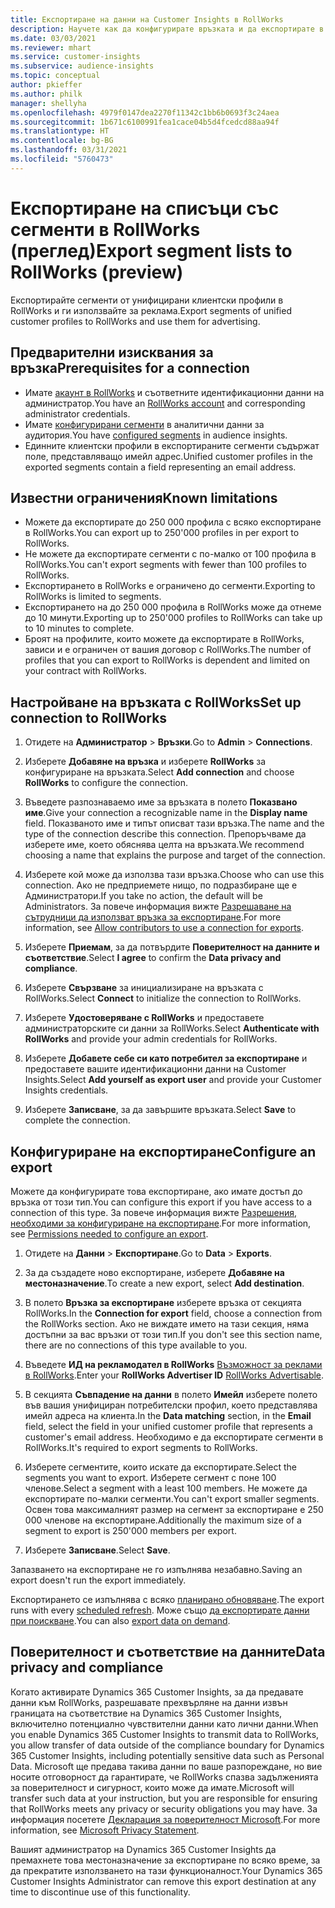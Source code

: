 ```yaml
---
title: Експортиране на данни на Customer Insights в RollWorks
description: Научете как да конфигурирате връзката и да експортирате в RollWorks.
ms.date: 03/03/2021
ms.reviewer: mhart
ms.service: customer-insights
ms.subservice: audience-insights
ms.topic: conceptual
author: pkieffer
ms.author: philk
manager: shellyha
ms.openlocfilehash: 4979f0147dea2270f11342c1bb6b0693f3c24aea
ms.sourcegitcommit: 1b671c6100991fea1cace04b5d4fcedcd88aa94f
ms.translationtype: HT
ms.contentlocale: bg-BG
ms.lasthandoff: 03/31/2021
ms.locfileid: "5760473"
---
```

# <a name="export-segment-lists-to-rollworks-preview"></a><span data-ttu-id="39d0c-103">Експортиране на списъци със сегменти в RollWorks (преглед)</span><span class="sxs-lookup"><span data-stu-id="39d0c-103">Export segment lists to RollWorks (preview)</span></span>

<span data-ttu-id="39d0c-104">Експортирайте сегменти от унифицирани клиентски профили в RollWorks и ги използвайте за реклама.</span><span class="sxs-lookup"><span data-stu-id="39d0c-104">Export segments of unified customer profiles to RollWorks and use them for advertising.</span></span> 

## <a name="prerequisites-for-a-connection"></a><span data-ttu-id="39d0c-105">Предварителни изисквания за връзка</span><span class="sxs-lookup"><span data-stu-id="39d0c-105">Prerequisites for a connection</span></span>

-   <span data-ttu-id="39d0c-106">Имате [акаунт в RollWorks](https://www.rollworks.com/) и съответните идентификационни данни на администратор.</span><span class="sxs-lookup"><span data-stu-id="39d0c-106">You have an [RollWorks account](https://www.rollworks.com/) and corresponding administrator credentials.</span></span>
-   <span data-ttu-id="39d0c-107">Имате [конфигурирани сегменти](segments.md) в аналитични данни за аудитория.</span><span class="sxs-lookup"><span data-stu-id="39d0c-107">You have [configured segments](segments.md) in audience insights.</span></span>
-   <span data-ttu-id="39d0c-108">Единните клиентски профили в експортираните сегменти съдържат поле, представляващо имейл адрес.</span><span class="sxs-lookup"><span data-stu-id="39d0c-108">Unified customer profiles in the exported segments contain a field representing an email address.</span></span>

## <a name="known-limitations"></a><span data-ttu-id="39d0c-109">Известни ограничения</span><span class="sxs-lookup"><span data-stu-id="39d0c-109">Known limitations</span></span>

- <span data-ttu-id="39d0c-110">Можете да експортирате до 250 000 профила с всяко експортиране в RollWorks.</span><span class="sxs-lookup"><span data-stu-id="39d0c-110">You can export up to 250'000 profiles in per export to RollWorks.</span></span>
- <span data-ttu-id="39d0c-111">Не можете да експортирате сегменти с по-малко от 100 профила в RollWorks.</span><span class="sxs-lookup"><span data-stu-id="39d0c-111">You can't export segments with fewer than 100 profiles to RollWorks.</span></span> 
- <span data-ttu-id="39d0c-112">Експортирането в RollWorks е ограничено до сегменти.</span><span class="sxs-lookup"><span data-stu-id="39d0c-112">Exporting to RollWorks is limited to segments.</span></span>
- <span data-ttu-id="39d0c-113">Експортирането на до 250 000 профила в RollWorks може да отнеме до 10 минути.</span><span class="sxs-lookup"><span data-stu-id="39d0c-113">Exporting up to 250'000 profiles to RollWorks can take up to 10 minutes to complete.</span></span> 
- <span data-ttu-id="39d0c-114">Броят на профилите, които можете да експортирате в RollWorks, зависи и е ограничен от вашия договор с RollWorks.</span><span class="sxs-lookup"><span data-stu-id="39d0c-114">The number of profiles that you can export to RollWorks is dependent and limited on your contract with RollWorks.</span></span>

## <a name="set-up-connection-to-rollworks"></a><span data-ttu-id="39d0c-115">Настройване на връзката с RollWorks</span><span class="sxs-lookup"><span data-stu-id="39d0c-115">Set up connection to RollWorks</span></span>

1. <span data-ttu-id="39d0c-116">Отидете на **Администратор** > **Връзки**.</span><span class="sxs-lookup"><span data-stu-id="39d0c-116">Go to **Admin** > **Connections**.</span></span>

1. <span data-ttu-id="39d0c-117">Изберете **Добавяне на връзка** и изберете **RollWorks** за конфигуриране на връзката.</span><span class="sxs-lookup"><span data-stu-id="39d0c-117">Select **Add connection** and choose **RollWorks** to configure the connection.</span></span>

1. <span data-ttu-id="39d0c-118">Въведете разпознаваемо име за връзката в полето **Показвано име**.</span><span class="sxs-lookup"><span data-stu-id="39d0c-118">Give your connection a recognizable name in the **Display name** field.</span></span> <span data-ttu-id="39d0c-119">Показваното име и типът описват тази връзка.</span><span class="sxs-lookup"><span data-stu-id="39d0c-119">The name and the type of the connection describe this connection.</span></span> <span data-ttu-id="39d0c-120">Препоръчваме да изберете име, което обяснява целта на връзката.</span><span class="sxs-lookup"><span data-stu-id="39d0c-120">We recommend choosing a name that explains the purpose and target of the connection.</span></span>

1. <span data-ttu-id="39d0c-121">Изберете кой може да използва тази връзка.</span><span class="sxs-lookup"><span data-stu-id="39d0c-121">Choose who can use this connection.</span></span> <span data-ttu-id="39d0c-122">Ако не предприемете нищо, по подразбиране ще е Администратори.</span><span class="sxs-lookup"><span data-stu-id="39d0c-122">If you take no action, the default will be Administrators.</span></span> <span data-ttu-id="39d0c-123">За повече информация вижте [Разрешаване на сътрудници да използват връзка за експортиране](connections.md#allow-contributors-to-use-a-connection-for-exports).</span><span class="sxs-lookup"><span data-stu-id="39d0c-123">For more information, see [Allow contributors to use a connection for exports](connections.md#allow-contributors-to-use-a-connection-for-exports).</span></span>

1. <span data-ttu-id="39d0c-124">Изберете **Приемам**, за да потвърдите **Поверителност на данните и съответствие**.</span><span class="sxs-lookup"><span data-stu-id="39d0c-124">Select **I agree** to confirm the **Data privacy and compliance**.</span></span>

1. <span data-ttu-id="39d0c-125">Изберете **Свързване** за инициализиране на връзката с RollWorks.</span><span class="sxs-lookup"><span data-stu-id="39d0c-125">Select **Connect** to initialize the connection to RollWorks.</span></span>

1. <span data-ttu-id="39d0c-126">Изберете **Удостоверяване с RollWorks** и предоставете администраторските си данни за RollWorks.</span><span class="sxs-lookup"><span data-stu-id="39d0c-126">Select **Authenticate with RollWorks** and provide your admin credentials for RollWorks.</span></span>

1. <span data-ttu-id="39d0c-127">Изберете **Добавете себе си като потребител за експортиране** и предоставете вашите идентификационни данни на Customer Insights.</span><span class="sxs-lookup"><span data-stu-id="39d0c-127">Select **Add yourself as export user** and provide your Customer Insights credentials.</span></span>

1. <span data-ttu-id="39d0c-128">Изберете **Записване**, за да завършите връзката.</span><span class="sxs-lookup"><span data-stu-id="39d0c-128">Select **Save** to complete the connection.</span></span>

## <a name="configure-an-export"></a><span data-ttu-id="39d0c-129">Конфигуриране на експортиране</span><span class="sxs-lookup"><span data-stu-id="39d0c-129">Configure an export</span></span>

<span data-ttu-id="39d0c-130">Можете да конфигурирате това експортиране, ако имате достъп до връзка от този тип.</span><span class="sxs-lookup"><span data-stu-id="39d0c-130">You can configure this export if you have access to a connection of this type.</span></span> <span data-ttu-id="39d0c-131">За повече информация вижте [Разрешения, необходими за конфигуриране на експортиране](export-destinations.md#set-up-a-new-export).</span><span class="sxs-lookup"><span data-stu-id="39d0c-131">For more information, see [Permissions needed to configure an export](export-destinations.md#set-up-a-new-export).</span></span>

1. <span data-ttu-id="39d0c-132">Отидете на **Данни** > **Експортиране**.</span><span class="sxs-lookup"><span data-stu-id="39d0c-132">Go to **Data** > **Exports**.</span></span>

1. <span data-ttu-id="39d0c-133">За да създадете ново експортиране, изберете **Добавяне на местоназначение**.</span><span class="sxs-lookup"><span data-stu-id="39d0c-133">To create a new export, select **Add destination**.</span></span>

1. <span data-ttu-id="39d0c-134">В полето **Връзка за експортиране** изберете връзка от секцията RollWorks.</span><span class="sxs-lookup"><span data-stu-id="39d0c-134">In the **Connection for export** field, choose a connection from the RollWorks section.</span></span> <span data-ttu-id="39d0c-135">Ако не виждате името на тази секция, няма достъпни за вас връзки от този тип.</span><span class="sxs-lookup"><span data-stu-id="39d0c-135">If you don't see this section name, there are no connections of this type available to you.</span></span>

1. <span data-ttu-id="39d0c-136">Въведете **ИД на рекламодател в RollWorks** [Възможност за реклами в RollWorks](https://help.adroll.com/hc/articles/212011838-Advertiser-Profiles).</span><span class="sxs-lookup"><span data-stu-id="39d0c-136">Enter your **RollWorks Advertiser ID** [RollWorks Advertisable](https://help.adroll.com/hc/articles/212011838-Advertiser-Profiles).</span></span>

3. <span data-ttu-id="39d0c-137">В секцията **Съвпадение на данни** в полето **Имейл** изберете полето във вашия унифициран потребителски профил, което представлява имейл адреса на клиента.</span><span class="sxs-lookup"><span data-stu-id="39d0c-137">In the **Data matching** section, in the **Email** field, select the field in your unified customer profile that represents a customer's email address.</span></span> <span data-ttu-id="39d0c-138">Необходимо е да експортирате сегменти в RollWorks.</span><span class="sxs-lookup"><span data-stu-id="39d0c-138">It's required to export segments to RollWorks.</span></span>

1. <span data-ttu-id="39d0c-139">Изберете сегментите, които искате да експортирате.</span><span class="sxs-lookup"><span data-stu-id="39d0c-139">Select the segments you want to export.</span></span> <span data-ttu-id="39d0c-140">Изберете сегмент с поне 100 членове.</span><span class="sxs-lookup"><span data-stu-id="39d0c-140">Select a segment with a least 100 members.</span></span> <span data-ttu-id="39d0c-141">Не можете да експортирате по-малки сегменти.</span><span class="sxs-lookup"><span data-stu-id="39d0c-141">You can't export smaller segments.</span></span> <span data-ttu-id="39d0c-142">Освен това максималният размер на сегмент за експортиране е 250 000 членове на експортиране.</span><span class="sxs-lookup"><span data-stu-id="39d0c-142">Additionally the maximum size of a segment to export is 250'000 members per export.</span></span> 

1. <span data-ttu-id="39d0c-143">Изберете **Записване**.</span><span class="sxs-lookup"><span data-stu-id="39d0c-143">Select **Save**.</span></span>

<span data-ttu-id="39d0c-144">Запазването на експортиране не го изпълнява незабавно.</span><span class="sxs-lookup"><span data-stu-id="39d0c-144">Saving an export doesn't run the export immediately.</span></span>

<span data-ttu-id="39d0c-145">Експортирането се изпълнява с всяко [планирано обновяване](system.md#schedule-tab).</span><span class="sxs-lookup"><span data-stu-id="39d0c-145">The export runs with every [scheduled refresh](system.md#schedule-tab).</span></span> <span data-ttu-id="39d0c-146">Може също [да експортирате данни при поискване](export-destinations.md#run-exports-on-demand).</span><span class="sxs-lookup"><span data-stu-id="39d0c-146">You can also [export data on demand](export-destinations.md#run-exports-on-demand).</span></span> 


## <a name="data-privacy-and-compliance"></a><span data-ttu-id="39d0c-147">Поверителност и съответствие на данните</span><span class="sxs-lookup"><span data-stu-id="39d0c-147">Data privacy and compliance</span></span>

<span data-ttu-id="39d0c-148">Когато активирате Dynamics 365 Customer Insights, за да предавате данни към RollWorks, разрешавате прехвърляне на данни извън границата на съответствие на Dynamics 365 Customer Insights, включително потенциално чувствителни данни като лични данни.</span><span class="sxs-lookup"><span data-stu-id="39d0c-148">When you enable Dynamics 365 Customer Insights to transmit data to RollWorks, you allow transfer of data outside of the compliance boundary for Dynamics 365 Customer Insights, including potentially sensitive data such as Personal Data.</span></span> <span data-ttu-id="39d0c-149">Microsoft ще предава такива данни по ваше разпореждане, но вие носите отговорност да гарантирате, че RollWorks спазва задълженията за поверителност и сигурност, които може да имате.</span><span class="sxs-lookup"><span data-stu-id="39d0c-149">Microsoft will transfer such data at your instruction, but you are responsible for ensuring that RollWorks meets any privacy or security obligations you may have.</span></span> <span data-ttu-id="39d0c-150">За информация посетете [Декларация за поверителност Microsoft](https://go.microsoft.com/fwlink/?linkid=396732).</span><span class="sxs-lookup"><span data-stu-id="39d0c-150">For more information, see [Microsoft Privacy Statement](https://go.microsoft.com/fwlink/?linkid=396732).</span></span>

<span data-ttu-id="39d0c-151">Вашият администратор на Dynamics 365 Customer Insights да премахнете това местоназначение за експортиране по всяко време, за да прекратите използването на тази функционалност.</span><span class="sxs-lookup"><span data-stu-id="39d0c-151">Your Dynamics 365 Customer Insights Administrator can remove this export destination at any time to discontinue use of this functionality.</span></span>
